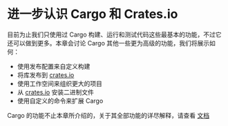 # 进一步认识 Cargo 和 Crates.io

目前为止我们只使用过 Cargo 构建、运行和测试代码这些最基本的功能，不过它还可以做到更多。本章会讨论 Cargo 其他一些更为高级的功能，我们将展示如何：

* 使用发布配置来自定义构建
* 将库发布到 [crates.io](https://crates.io)
* 使用工作空间来组织更大的项目
* 从 [crates.io](https://crates.io) 安装二进制文件
* 使用自定义的命令来扩展 Cargo

Cargo 的功能不止本章所介绍的，关于其全部功能的详尽解释，请查看 [文档](http://doc.rust-lang.org/cargo/)
